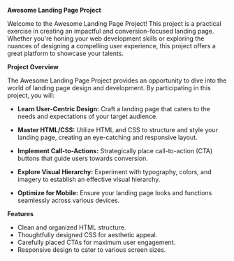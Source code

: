 **Awesome Landing Page Project**

Welcome to the Awesome Landing Page Project! This project is a practical exercise in creating an impactful and conversion-focused landing page. Whether you're honing your web development skills or exploring the nuances of designing a compelling user experience, this project offers a great platform to showcase your talents.

**Project Overview**

The Awesome Landing Page Project provides an opportunity to dive into the world of landing page design and development. By participating in this project, you will:

- **Learn User-Centric Design:** Craft a landing page that caters to the needs and expectations of your target audience.

- **Master HTML/CSS:** Utilize HTML and CSS to structure and style your landing page, creating an eye-catching and responsive layout.

- **Implement Call-to-Actions:** Strategically place call-to-action (CTA) buttons that guide users towards conversion.

- **Explore Visual Hierarchy:** Experiment with typography, colors, and imagery to establish an effective visual hierarchy.

- **Optimize for Mobile:** Ensure your landing page looks and functions seamlessly across various devices.

**Features**
- Clean and organized HTML structure.
- Thoughtfully designed CSS for aesthetic appeal.
- Carefully placed CTAs for maximum user engagement.
- Responsive design to cater to various screen sizes.
